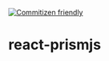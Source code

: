 [![Commitizen friendly](https://img.shields.io/badge/commitizen-friendly-brightgreen.svg)](http://commitizen.github.io/cz-cli/)

# react-prismjs  
